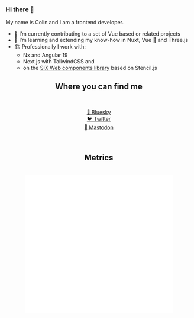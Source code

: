 ### Hi there 👋

My name is Colin and I am a frontend developer.

- 🔭 I’m currently contributing to a set of Vue based or related projects 
- 🌱 I’m learning and extending my know-how in Nuxt, Vue 💚 and Three.js 
- 🏗️ Professionally I work with:
  - Nx and Angular 19 
  - Next.js with TailwindCSS and
  - on the [SIX Web components library](https://github.com/six-group/six-webcomponents) based on Stencil.js 


<h2 align="center">Where you can find me</h2>
<br>
<p align="center">
    <a href="https://bsky.app/profile/colinscz.bsky.social" target="_blank">🦋 Bluesky</a>
  <br>
    <a href="https://twitter.com/colinscz" target="_blank">🐦 Twitter</a>
  <br>
    <a href="https://mastodon.social/@colinscz" target="_blank">🐘 Mastodon</a>
  <br>
</p><br>

<h2 align="center">Metrics</h2><br>

<div align="center">
  <img align="center" src="/github-metrics.svg" alt="Metrics" width="400">
</div>

<!-- - 🌱 I’m currently learning Next.js and React 💙

**cnschwarz/cnschwarz** is a ✨ _special_ ✨ repository because its `README.md` (this file) appears on your GitHub profile.

Here are some ideas to get you started:


- 🌱 I’m currently learning ...
- 👯 I’m looking to collaborate on ...
- 🤔 I’m looking for help with ...
- 💬 Ask me about ...
- 📫 How to reach me: ...
- 😄 Pronouns: ...
- ⚡ Fun fact: ...
-->
